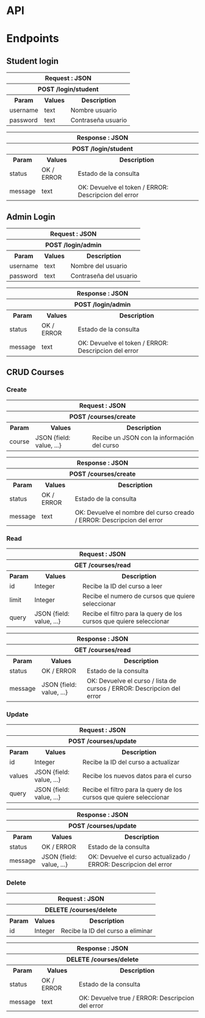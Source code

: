 # API

<h1>Endpoints</h1>

<h2>Student login</h2>

<table>
<tbody><tr>
<th colspan="3">Request : JSON
</th></tr>
<tr>
<th colspan="3">POST /login/student
</th></tr>
<tr>
<th>Param
</th>
<th>Values
</th>
<th>Description
</th></tr>
<tr>
<td>username
</td>
<td>text
</td>
<td>Nombre usuario
</td></tr>
<tr>
<td>password
</td>
<td>text
</td>
<td>Contraseña usuario
</td></tr>
</tbody>
</table>

<table>
<tbody><tr>
<th colspan="3">Response : JSON
</th></tr>
<tr>
<th colspan="3">POST /login/student
</th></tr>
<tr>
<th>Param
</th>
<th>Values
</th>
<th>Description
</th></tr>
<tr>
<td>status
</td>
<td>OK / ERROR
</td>
<td>Estado de la consulta
</td></tr>
<tr>
<td>message
</td>
<td>text
</td>
<td>OK: Devuelve el token / ERROR: Descripcion del error
</td></tr>
</tbody>
</table>


<h2>Admin Login</h2>

<table>
<tbody><tr>
<th colspan="3">Request&nbsp;: JSON
</th></tr>
<tr>
<th colspan="3">POST /login/admin
</th></tr>
<tr>
<th>Param
</th>
<th>Values
</th>
<th>Description
</th></tr>
<tr>
<td>username
</td>
<td>text
</td>
<td>Nombre del usuario
</td></tr>
<tr>
<td>password
</td>
<td>text
</td>
<td>Contraseña del usuario
</td></tr>
</tbody></table>

<table>
<tbody><tr>
<th colspan="3">Response : JSON
</th></tr>
<tr>
<th colspan="3">POST /login/admin
</th></tr>
<tr>
<th>Param
</th>
<th>Values
</th>
<th>Description
</th></tr>
<tr>
<td>status
</td>
<td>OK / ERROR
</td>
<td>Estado de la consulta
</td></tr>
<tr>
<td>message
</td>
<td>text
</td>
<td>OK: Devuelve el token / ERROR: Descripcion del error
</td></tr>
</tbody>
</table>

<h2>CRUD Courses</h2>

<h3>Create</h3>

<table>
<tbody><tr>
<th colspan="3">Request : JSON
</th></tr>
<tr>
<th colspan="3">POST /courses/create
</th></tr>
<tr>
<th>Param
</th>
<th>Values
</th>
<th>Description
</th></tr>
<tr>
<td>course
</td>
<td>JSON {field: value, ...}
</td>
<td>Recibe un JSON con la información del curso
  </td></tr>
</tbody>
</table>

<table>
<tbody><tr>
<th colspan="3">Response : JSON
</th></tr>
<tr>
<th colspan="3">POST /courses/create
</th></tr>
<tr>
<th>Param
</th>
<th>Values
</th>
<th>Description
</th></tr>
<tr>
<td>status
</td>
<td>OK / ERROR
</td>
<td>Estado de la consulta
</td></tr>
<tr>
<td>message
</td>
<td>text
</td>
<td>OK: Devuelve el nombre del curso creado / ERROR: Descripcion del error
</td></tr>
</tbody>
</table>

<h3>Read</h3>

<table>
<tbody><tr>
<th colspan="3">Request : JSON
</th></tr>
<tr>
<th colspan="3">GET /courses/read
</th></tr>
<tr>
<th>Param
</th>
<th>Values
</th>
<th>Description
</th>
</tr>
<tr>
<td>id
</td>
<td>Integer
</td>
<td>Recibe la ID del curso a leer
</tr>
<tr>
<td>limit
</td>
<td>Integer
</td>
<td>Recibe el numero de cursos que quiere seleccionar
  </td></tr>
  <td>query
</td>
<td>JSON {field: value, ...}
</td>
<td>Recibe el filtro para la query de los cursos que quiere seleccionar
  </td></tr>
</tbody>
</table>

<table>
<tbody><tr>
<th colspan="3">Response : JSON
</th></tr>
<tr>
<th colspan="3">GET /courses/read
</th></tr>
<tr>
<th>Param
</th>
<th>Values
</th>
<th>Description
</th></tr>
<tr>
<td>status
</td>
<td>OK / ERROR
</td>
<td>Estado de la consulta
</td></tr>
<tr>
<td>message
</td>
<td>JSON {field: value, ...}
</td>
<td>OK: Devuelve el curso / lista de cursos / ERROR: Descripcion del error
</td></tr>
</tbody>
</table>

<h3>Update</h3>

<table>
<tbody><tr>
<th colspan="3">Request : JSON
</th></tr>
<tr>
<th colspan="3">POST /courses/update
</th></tr>
<tr>
<th>Param
</th>
<th>Values
</th>
<th>Description
</th>
</tr>
<tr>
<td>id
</td>
<td>Integer
</td>
<td>Recibe la ID del curso a actualizar
</tr>
<tr>
<td>values
</td>
<td>JSON {field: value, ...}
</td>
<td>Recibe los nuevos datos para el curso
  </td></tr>
  <td>query
</td>
<td>JSON {field: value, ...}
</td>
<td>Recibe el filtro para la query de los cursos que quiere seleccionar
  </td></tr>
</tbody>
</table>

<table>
<tbody><tr>
<th colspan="3">Response : JSON
</th></tr>
<tr>
<th colspan="3">POST /courses/update
</th></tr>
<tr>
<th>Param
</th>
<th>Values
</th>
<th>Description
</th></tr>
<tr>
<td>status
</td>
<td>OK / ERROR
</td>
<td>Estado de la consulta
</td></tr>
<tr>
<td>message
</td>
<td>JSON {field: value, ...}
</td>
<td>OK: Devuelve el curso actualizado / ERROR: Descripcion del error
</td></tr>
</tbody>
</table>

<h3>Delete</h3>

<table>
<tbody><tr>
<th colspan="3">Request : JSON
</th></tr>
<tr>
<th colspan="3">DELETE /courses/delete
</th></tr>
<tr>
<th>Param
</th>
<th>Values
</th>
<th>Description
</th>
</tr>
<tr>
<td>id
</td>
<td>Integer
</td>
<td>Recibe la ID del curso a eliminar
</tr>
</tbody>
</table>

<table>
<tbody><tr>
<th colspan="3">Response : JSON
</th></tr>
<tr>
<th colspan="3">DELETE /courses/delete
</th></tr>
<tr>
<th>Param
</th>
<th>Values
</th>
<th>Description
</th></tr>
<tr>
<td>status
</td>
<td>OK / ERROR
</td>
<td>Estado de la consulta
</td></tr>
<tr>
<td>message
</td>
<td>text
</td>
<td>OK: Devuelve true / ERROR: Descripcion del error
</td></tr>
</tbody>
</table>
